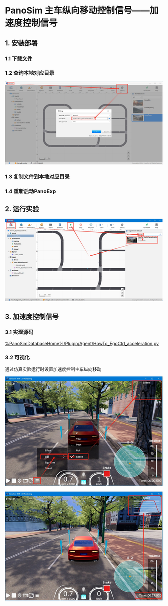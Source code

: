 # PanoSim 主车纵向移动控制信号——加速度控制信号

## 1. 安装部署

### 1.1 下载[文件](./PanoSimDatabase)

### 1.2 查询本地对应目录
![image](../../Bus/ego/docs/images/folder.jpg)

### 1.3 复制文件到本地对应目录

### 1.4 重新启动PanoExp

## 2. 运行实验
![image](docs/images/open.jpg)

## 3. 加速度控制信号

### 3.1 实现源码
[%PanoSimDatabaseHome%/Plugin/Agent/HowTo_EgoCtrl_acceleration.py](PanoSimDatabase/Plugin/Agent/HowTo_EgoCtrl_acceleration.py)

### 3.2 可视化
通过仿真实验运行时设置加速度控制主车纵向移动

![image](docs/images/visualization.jpg)